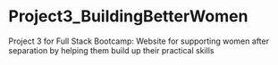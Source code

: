 # Project3_BuildingBetterWomen
Project 3 for Full Stack Bootcamp: Website for supporting women after separation by helping them build up their practical skills
